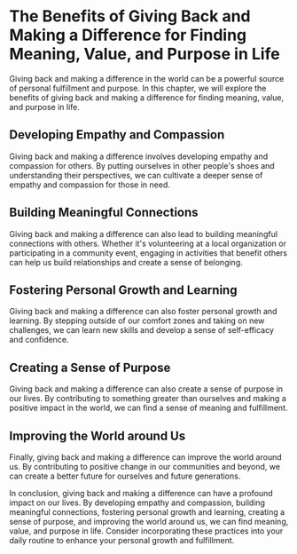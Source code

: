 The Benefits of Giving Back and Making a Difference for Finding Meaning, Value, and Purpose in Life
===================================================================================================================================================

Giving back and making a difference in the world can be a powerful source of personal fulfillment and purpose. In this chapter, we will explore the benefits of giving back and making a difference for finding meaning, value, and purpose in life.

Developing Empathy and Compassion
---------------------------------

Giving back and making a difference involves developing empathy and compassion for others. By putting ourselves in other people's shoes and understanding their perspectives, we can cultivate a deeper sense of empathy and compassion for those in need.

Building Meaningful Connections
-------------------------------

Giving back and making a difference can also lead to building meaningful connections with others. Whether it's volunteering at a local organization or participating in a community event, engaging in activities that benefit others can help us build relationships and create a sense of belonging.

Fostering Personal Growth and Learning
--------------------------------------

Giving back and making a difference can also foster personal growth and learning. By stepping outside of our comfort zones and taking on new challenges, we can learn new skills and develop a sense of self-efficacy and confidence.

Creating a Sense of Purpose
---------------------------

Giving back and making a difference can also create a sense of purpose in our lives. By contributing to something greater than ourselves and making a positive impact in the world, we can find a sense of meaning and fulfillment.

Improving the World around Us
-----------------------------

Finally, giving back and making a difference can improve the world around us. By contributing to positive change in our communities and beyond, we can create a better future for ourselves and future generations.

In conclusion, giving back and making a difference can have a profound impact on our lives. By developing empathy and compassion, building meaningful connections, fostering personal growth and learning, creating a sense of purpose, and improving the world around us, we can find meaning, value, and purpose in life. Consider incorporating these practices into your daily routine to enhance your personal growth and fulfillment.
